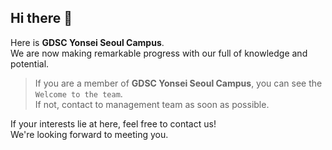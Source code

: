 ## Hi there 👋

Here is **GDSC Yonsei Seoul Campus**. \
We are now making remarkable progress with our full of knowledge and potential.

> If you are a member of **GDSC Yonsei Seoul Campus**, you can see the `Welcome to the team`. \
If not, contact to management team as soon as possible.

If your interests lie at here, feel free to contact us! \
We're looking forward to meeting you.
